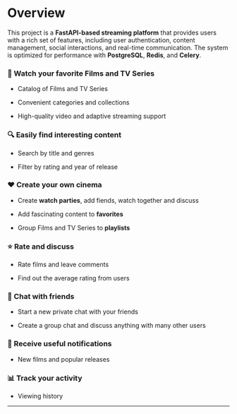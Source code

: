 # Overview

This project is a **FastAPI-based streaming platform** that provides users with a rich set of features, including user authentication, content management, social interactions, and real-time communication. The system is optimized for performance with **PostgreSQL**, **Redis**, and **Celery**.

### 🎥 Watch your favorite Films and TV Series  
    
- Catalog of Films and TV Series  
    
- Convenient categories and collections  
    
- High-quality video and adaptive streaming support  

### 🔍 Easily find interesting content  
    
- Search by title and genres
    
- Filter by rating and year of release  

### ❤️ Create your own cinema  
    
- Create **watch parties**, add fiends, watch together and discuss
    
- Add fascinating content to **favorites**
    
- Group Films and TV Series to **playlists**

### ⭐ Rate and discuss  
    
- Rate films and leave comments  
    
- Find out the average rating from users  
  
### 👥 Chat with friends  
    
- Start a new private chat with your friends
    
- Create a group chat and discuss anything with many other users

### 📩 Receive useful notifications  
    
- New films and popular releases  

### 📊 Track your activity  
    
- Viewing history  

---

